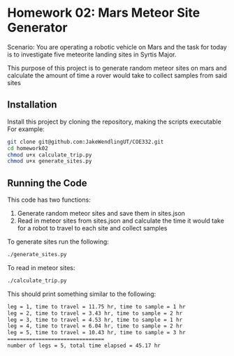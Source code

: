 # Homework 02: Mars Meteor Site Generator

Scenario: You are operating a robotic vehicle on Mars and the task for today is to investigate five meteorite landing sites in Syrtis Major.

This purpose of this project is to generate random meteor sites on mars and calculate the amount of time a rover would take to collect samples from said sites


## Installation

Install this project by cloning the repository, making the scripts executable
For example:

```bash
git clone git@github.com:JakeWendlingUT/COE332.git
cd homework02
chmod u+x calculate_trip.py
chmod u+x generate_sites.py
```

## Running the Code

This code has two functions:
1. Generate random meteor sites and save them in sites.json
2. Read in meteor sites from sites.json and calculate the time it would take for a robot to travel to each site and collect samples

To generate sites run the following:

```bash
./generate_sites.py
```

To read in meteor sites:

```bash
./calculate_trip.py
```

This should print something similar to the following:
```bash
leg = 1, time to travel = 11.75 hr, time to sample = 1 hr
leg = 2, time to travel = 3.43 hr, time to sample = 2 hr
leg = 3, time to travel = 4.53 hr, time to sample = 1 hr
leg = 4, time to travel = 6.04 hr, time to sample = 2 hr
leg = 5, time to travel = 10.43 hr, time to sample = 3 hr
===============================
number of legs = 5, total time elapsed = 45.17 hr
```
